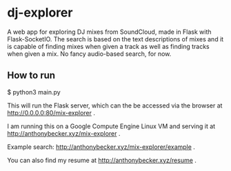 # dj-explorer

A web app for exploring DJ mixes from SoundCloud, made in Flask with Flask-SocketIO. The search is based on the text descriptions of mixes and it is capable of finding mixes when given a track as well as finding tracks when given a mix. No fancy audio-based search, for now.



## How to run



$ python3 main.py


This will run the Flask server, which can the be accessed via the browser at http://0.0.0.0:80/mix-explorer . 



I am running this on a Google Compute Engine Linux VM and serving it at http://anthonybecker.xyz/mix-explorer . 

Example search: http://anthonybecker.xyz/mix-explorer/example .

You can also find my resume at http://anthonybecker.xyz/resume . 


